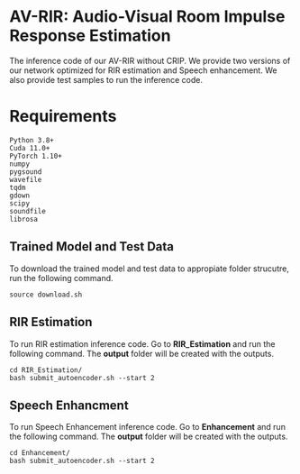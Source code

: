 # AV-RIR: Audio-Visual Room Impulse Response Estimation 

The inference code of our AV-RIR without CRIP. We provide two versions of our network optimized for RIR estimation and Speech enhancement. We also provide test samples to run the inference code. 

# Requirements

```
Python 3.8+
Cuda 11.0+
PyTorch 1.10+
numpy
pygsound
wavefile
tqdm
gdown
scipy
soundfile
librosa
```

## Trained Model and Test Data
To download the trained model and test data to appropiate folder strucutre, run the following command.
```
source download.sh
```

## RIR Estimation
To run RIR estimation inference code. Go to **RIR_Estimation** and run the following command. The **output** folder will be created with the outputs.

```
cd RIR_Estimation/
bash submit_autoencoder.sh --start 2
```


## Speech Enhancment
To run Speech Enhancement inference code. Go to **Enhancement** and run the following command. The **output** folder will be created with the outputs.

```
cd Enhancement/
bash submit_autoencoder.sh --start 2
```
